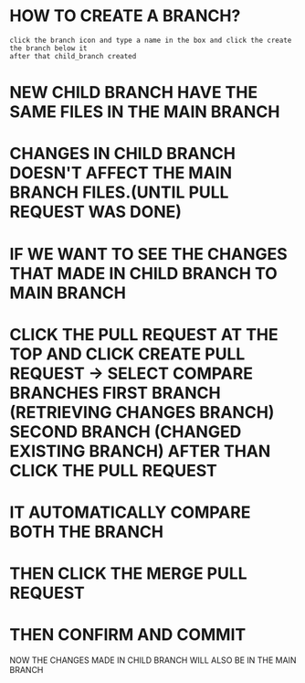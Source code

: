 # HOW TO CREATE A BRANCH?
    click the branch icon and type a name in the box and click the create the branch below it
    after that child_branch created
# NEW CHILD BRANCH HAVE THE SAME FILES IN THE MAIN BRANCH

# CHANGES IN CHILD BRANCH DOESN'T AFFECT THE MAIN BRANCH FILES.(UNTIL PULL REQUEST WAS DONE)

# IF WE WANT TO SEE THE CHANGES THAT MADE IN CHILD BRANCH TO MAIN BRANCH
# CLICK THE PULL REQUEST AT THE TOP AND CLICK CREATE PULL REQUEST -> SELECT COMPARE BRANCHES FIRST BRANCH (RETRIEVING CHANGES BRANCH) SECOND BRANCH (CHANGED EXISTING BRANCH) AFTER THAN CLICK THE PULL REQUEST 
# IT AUTOMATICALLY COMPARE BOTH THE BRANCH
# THEN CLICK THE MERGE PULL REQUEST
# THEN CONFIRM AND COMMIT

NOW THE CHANGES MADE IN CHILD BRANCH WILL ALSO BE IN THE MAIN BRANCH
